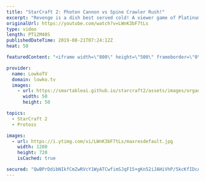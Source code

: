 ```yaml
---
title: "StarCraft 2: Photon Cannon vs Spine Crawler Rush!"
excerpt: "Revenge is a dish best served cold! A viewer game of Platinum League Zerg versus Protoss.  Get exclusive content & support my work: http://www.patreon.com/lowkotv  If you have an awesome replay of StarCraft 2 that you think is worth casting, you can send it to replays@lowko.tv.  Be part of the community"
originalUrl: https://youtube.com/watch?v=LWnK3bF7tLs
type: video
length: PT12M40S
publishedDateTime: 2019-08-21T07:24:12Z
heat: 50

featuredContent: "<iframe width=\"800\" height=\"500\" frameborder=\"0\" src=\"https://www.youtube.com/embed/LWnK3bF7tLs\" allow=\"accelerometer; autoplay; encrypted-media; gyroscope; picture-in-picture\" allowfullscreen></iframe>"

provider:
  name: LowkoTV
  domain: lowko.tv
  images:
    - url: https://smartableai.github.io/starcraft2/assets/images/organizations/lowko.tv-50x50.jpg
      width: 50
      height: 50

topics:
  - StarCraft 2
  - Protoss

images:
  - url: https://i.ytimg.com/vi/LWnK3bF7tLs/maxresdefault.jpg
    width: 1280
    height: 720
    isCached: true

secured: "QwBPrDdibNIkfCmZwRVcY1WyATCwfimSJqF15+gKn52iJAHiVhP/5kcKfIDcADHDXnDmEGT8IczDkpcFEOmvHeECP93dJeSfrEk4ERVJ+KI+/G7R0uewibEaUOM7nIZswmH8eMahhtHv81rtWai90dqbjTazRX30y1t57+zgEb3sAcm8i7x4uv8NCX54DiXOq1D2jSAtWwENRNlTjsg44yTbGIhK+ft+ut/s2fjddRFus4IadhkplulDrPvu/ZByLE3MARqwK8ak6bjRFwHxD/reeqODw48cg+7sp2FVo54t+T/lIvUy4G2jdOLV+HTLwx5g+2RH1Ez7CbyGOo3+vf3ali7cdHSTU8tkJFO+m94219UBU0uetmpkaa9o0ydP2mWGcRdhz5IPiA76Tpf8DglebQtOi9faACYq/G8dAEw=;orcmeTAHPOBOA9X2KTT+Gw=="
---
```


